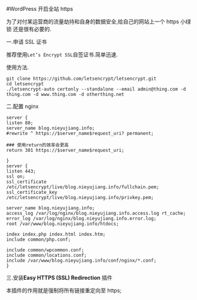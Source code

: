 #WordPress 开启全站 https

为了对付某运营商的流量劫持和自身的数据安全,给自己的网站上一个 https 小绿锁 还是很有必要的.

一.申请 SSL 证书
  
推荐使用`Let’s Encrypt SSL`自签证书.简单迅速.
  
使用方法.

```
git clone https://github.com/letsencrypt/letsencrypt.git
cd letsencrypt
./letsencrypt-auto certonly --standalone --email admin@thing.com -d thing.com -d www.thing.com -d otherthing.net
```


二.配置 nginx

```
server {
listen 80;
server_name blog.nieyujiang.info;
#rewrite ^ https://$server_name$request_uri? permanent;

### 使用return的效率会更高
return 301 https://$server_name$request_uri;

}
server {
listen 443;
ssl on;
ssl_certificate /etc/letsencrypt/live/blog.nieyujiang.info/fullchain.pem;
ssl_certificate_key /etc/letsencrypt/live/blog.nieyujiang.info/privkey.pem;

server_name blog.nieyujiang.info;
access_log /var/log/nginx/blog.nieyujiang.info.access.log rt_cache;
error_log /var/log/nginx/blog.nieyujiang.info.error.log;
root /var/www/blog.nieyujiang.info/htdocs;

index index.php index.html index.htm;
include common/php.conf;

include common/wpcommon.conf;
include common/locations.conf;
include /var/www/blog.nieyujiang.info/conf/nginx/*.conf;
}
```


三.安装**Easy HTTPS (SSL) Redirection** 插件

本插件的作用就是强制将所有链接重定向至 https;



